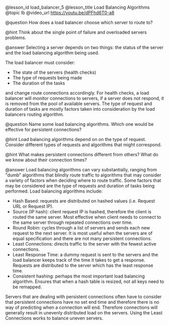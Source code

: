 @lesson_id
load_balancer_5
@lesson_title
Load Balancing Algorithms
@topic
lb
@video_url
https://youtu.be/dPFhd6T0-a8

@question
How does a load balancer choose which server to route to?

@hint
Think about the single point of failure and overloaded servers problems.

@answer
Selecting a server depends on two things: the status of the server and the load balancing algorithm being used.

The load balancer must consider:
- The state of the servers (health checks)
- The type of requests being made 
- The duration of the tasks

and change route connections accordingly. For health checks, a load balancer will monitor connections to servers, if a server does not respond, it is removed from the pool of available servers. The type of request and duration of tasks are mostly factors taken into consideration by the load balancers routing algorithm.



@question
Name some load balancing algorithms. Which one would be effective for persistent connections?

@hint
Load balancing algorithms depend on on the type of request. Consider different types of requests and algorithms that might correspond.

@hint
What makes persistent connections different from others? What do we know about their connection times?

@answer
Load balancing algorithms can vary substantially, ranging from "dumb" algorithms that blindly route traffic to algorithms that may consider a variety of factors when deciding where to route traffic. Some factors that may be considered are the type of requests and duration of tasks being performed. Load balancing algorithms include:
- Hash Based: requests are distributed on hashed values (i.e. Request URL or Request IP).
- Source (IP hash): client request IP is hashed, therefore the client is routed the same server. Most effective when client needs to connect to the same server through repeated connections over time.
- Round Robin: cycles through a list of servers and sends each new request to the next server. It is most useful when the servers are of equal specification and there are not many persistent connections.
- Least Connections: directs traffic to the server with the fewest active connections.
- Least Response Time: a dummy request is sent to the servers and the load balancer keeps track of the time it takes to get a response. Requests are distributed to the server which has the least response time.
- Consistent hashing: perhaps the most important load balancing algorithm. Ensures that when a hash table is resized, not all keys need to be remapped.


Servers that are dealing with persistent connections often have to consider that persistent connections have no set end time and therefore there is no way of predicting when a connection will end. Therefore connections will generally result in unevenly distributed load on the servers. Using the Least Connections works to balance uneven servers.